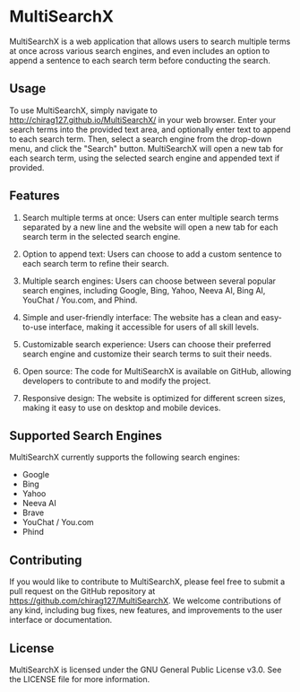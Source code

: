 # MultiSearchX

MultiSearchX is a web application that allows users to search multiple terms at once across various search engines, and even includes an option to append a sentence to each search term before conducting the search.

## Usage

To use MultiSearchX, simply navigate to <http://chirag127.github.io/MultiSearchX/> in your web browser. Enter your search terms into the provided text area, and optionally enter text to append to each search term. Then, select a search engine from the drop-down menu, and click the "Search" button. MultiSearchX will open a new tab for each search term, using the selected search engine and appended text if provided.

## Features

1. Search multiple terms at once: Users can enter multiple search terms separated by a new line and the website will open a new tab for each search term in the selected search engine.

2. Option to append text: Users can choose to add a custom sentence to each search term to refine their search.

3. Multiple search engines: Users can choose between several popular search engines, including Google, Bing, Yahoo, Neeva AI, Bing AI, YouChat / You.com, and Phind.

4. Simple and user-friendly interface: The website has a clean and easy-to-use interface, making it accessible for users of all skill levels.

5. Customizable search experience: Users can choose their preferred search engine and customize their search terms to suit their needs.

6. Open source: The code for MultiSearchX is available on GitHub, allowing developers to contribute to and modify the project.

7. Responsive design: The website is optimized for different screen sizes, making it easy to use on desktop and mobile devices.

## Supported Search Engines

MultiSearchX currently supports the following search engines:

- Google
- Bing
- Yahoo
- Neeva AI
- Brave
- YouChat / You.com
- Phind

## Contributing

If you would like to contribute to MultiSearchX, please feel free to submit a pull request on the GitHub repository at <https://github.com/chirag127/MultiSearchX>. We welcome contributions of any kind, including bug fixes, new features, and improvements to the user interface or documentation.

## License

MultiSearchX is licensed under the GNU General Public License v3.0. See the LICENSE file for more information.
